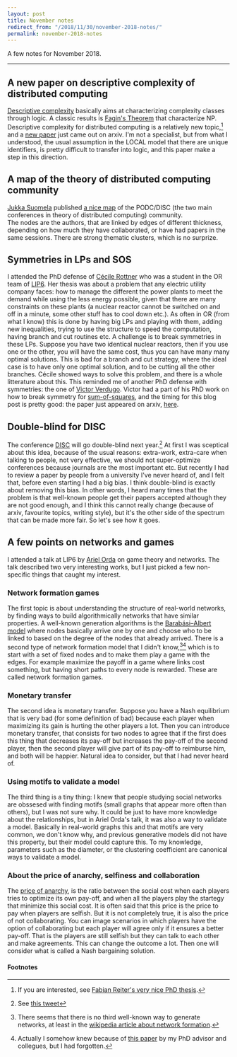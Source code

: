 ```yaml
---
layout: post
title: November notes
redirect_from: "/2018/11/30/november-2018-notes/"
permalink: november-2018-notes
---
```


A few notes for November 2018.

---

## A new paper on descriptive complexity of distributed computing
[Descriptive complexity](https://en.wikipedia.org/wiki/Descriptive_complexity_theory) 
basically aims at characterizing complexity classes through logic. A classic 
results is [Fagin's Theorem](https://en.wikipedia.org/wiki/Descriptive_complexity_theory)
that characterize NP. 
Descriptive complexity for distributed computing is a relatively new topic,[^1]
and a [new paper](https://arxiv.org/abs/1811.08197) just came out on arxiv.
I'm not a specialist, but from what I understood, the usual assumption in the
LOCAL model that there are unique identifiers, is pretty difficult to transfer 
into logic, and this paper make a step in this direction.

## A map of the theory of distributed computing community 
[Jukka Suomela](https://users.ics.aalto.fi/suomela/) published
[a nice map](https://plus.google.com/+JukkaSuomela/posts/JgWYFk4XzWW) of the 
PODC/DISC (the two main conferences in theory of distributed computing) community.  
The nodes are the authors, that are linked by edges of different thickness, 
depending on how much they have collaborated, or have had papers in the same 
sessions. There are strong thematic clusters, which is no surprize.

## Symmetries in LPs and SOS
I attended the PhD defense of 
[Cécile Rottner](https://www.lip6.fr/actualite/personnes-fiche.php?ident=D1634)
who was a student in the OR team of [LIP6](https://www.lip6.fr/?LANG=en). 
Her thesis was about a problem that
any electric utility company faces: how to manage the different the power plants
to meet the demand while using the less energy possible, given that there are 
many constraints on these plants (a nuclear reactor cannot be switched on and 
off in a minute, some other stuff has to cool down etc.). As often in OR (from what 
I know) this is done by having big LPs and playing with them, adding new 
inequalities, trying to use the structure to speed the computation, having 
branch and cut routines etc. 
A challenge is to break symmetries in these LPs. Suppose you have two identical 
nuclear reactors, then if you use one or the other, you will have the same cost, 
thus you can have many many optimal solutions. This is bad for a branch and cut 
strategy, where the ideal case is to have only one optimal solution, and to be 
cutting all the other branches. Cécile showed ways to solve this problem, and 
there is a whole litterature about this. 
This reminded me of another PhD defense with symmetries: the one of 
[Victor Verdugo](https://sites.google.com/view/vverdugo/). Victor had a part of 
his PhD work on how to break symmetry for 
[sum-of-squares](https://en.wikipedia.org/wiki/Sum-of-squares_optimization), and 
the timing for this blog post is pretty good: the paper just appeared on arxiv, 
[here](https://arxiv.org/abs/1811.08539).

## Double-blind for DISC
The conference [DISC](http://www.disc-conference.org/wp/) will go 
double-blind next year.[^2] At first I was sceptical about this idea, 
because of the usual reasons: extra-work, extra-care when talking to 
people, not very effective, we should not super-optimize conferences because
journals are the most important etc. But recently I had to review a paper by 
people from a university I've never heard of, and I felt that, before even 
starting I had a big bias. I think double-blind is exactly about 
removing this bias. In other words, I heard many times that the 
problem is that well-known people get their papers accepted although 
they are not good enough, and I think this cannot really change (because 
of arxiv, favourite topics, writing style), but it's the other side of the 
spectrum that can be made more fair. So let's see how it goes.

## A few points on networks and games
I attended a talk at LIP6 by 
[Ariel Orda](http://webee.technion.ac.il/Sites/People/ArielOrda/) on game theory 
and networks. The talk described two very interesting works, but 
I just picked a few non-specific things that caught my interest. 

### Network formation games
The first topic is about understanding the structure of real-world networks, by 
finding ways to build algorithmically networks that have similar properties. 
A well-known generation algorithms is the 
[Barabási–Albert model](https://en.wikipedia.org/wiki/Barab%C3%A1si%E2%80%93Albert_model) 
where nodes basically arrive one by one and choose who to be linked to 
based on the degree of the nodes that already arrived. There is a second 
type of network formation model that I didn't know,[^3][^4] which is to start 
with a set of fixed nodes and to make them play a game with the edges. 
For example maximize the payoff in a game where links cost something, 
but having short paths to every node is rewarded. 
These are called network formation games.  

### Monetary transfer
The second idea is monetary transfer. Suppose you have a Nash equilibrium 
that is very bad (for some definition of bad) because each player when 
maximizing its gain is hurting the other players a lot. Then you can introduce
monetary transfer, that consists for two nodes to agree that if the 
first does this thing that decreases its pay-off but increases the pay-off 
of the second player, then the second player will give part of its 
pay-off to reimburse him, and both will be happier. Natural idea to 
consider, but that I had never heard of.

### Using motifs to validate a model
The third thing is a tiny thing: I knew that people studying social 
networks are obssesed with finding motifs (small graphs that appear more 
often than others), but I was not sure why. It could be just to have 
more knowledge about the relationships, but in Ariel Orda's talk, it was 
also a way to validate a model. Basically in real-world graphs this and that 
motifs are very common, we don't know why, and previous generative 
models did not have this property, but their model could capture this. 
To my knowledge, parameters such as the diameter, or the clustering 
coefficient are canonical ways to validate a model.

### About the price of anarchy, selfiness and collaboration
The [price of anarchy](https://en.wikipedia.org/wiki/Price_of_anarchy), 
is the ratio between the social cost when each players tries to optimize 
its own pay-off, and when all the players play the startegy that minimize 
this social cost. It is often said that this price is the price to pay 
when players are selfish. But it is not completely true, it is also the 
price of not collaborating. You can image scenarios in which players have
the option of collaborating but each player will agree only if it ensures 
 a better pay-off. That is the players are still selfish but 
they can talk to each other and make agreements. 
This can change the outcome a lot. Then one 
will consider what is called a Nash bargaining solution.


#### Footnotes 
[^1]: If you are interested, see [Fabian Reiter's very nice PhD thesis](https://arxiv.org/abs/1805.06238).
[^2]: See [this tweet](https://twitter.com/JukkaSuomela/status/1065259077738082304)
[^3]: There seems that there is no third well-known way to generate networks, at least in the [wikipedia article about network formation](https://en.wikipedia.org/wiki/Network_formation).
[^4]: Actually I somehow knew because of [this paper](https://dl.acm.org/citation.cfm?doid=3178876.3186122) by my PhD advisor and collegues, but I had forgotten.

